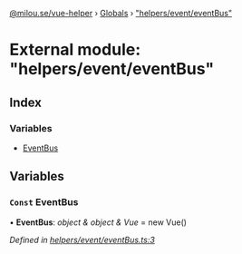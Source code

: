 [@milou.se/vue-helper](../README.md) › [Globals](../globals.md) › ["helpers/event/eventBus"](_helpers_event_eventbus_.md)

# External module: "helpers/event/eventBus"

## Index

### Variables

* [EventBus](_helpers_event_eventbus_.md#const-eventbus)

## Variables

### `Const` EventBus

• **EventBus**: *object & object & Vue* =  new Vue()

*Defined in [helpers/event/eventBus.ts:3](https://github.com/milou-se/milou-vue-helper/blob/83c1a21/src/helpers/event/eventBus.ts#L3)*
